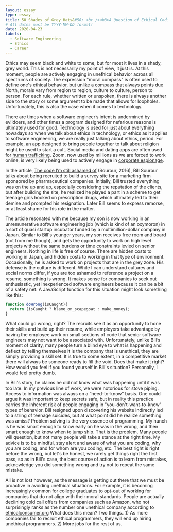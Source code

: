 ```yaml
---
layout: essay
type: essay
title: 50 Shades of Grey Hats&#58; <br /><h3>A Question of Ethical Coding Practices</h3>
# All dates must be YYYY-MM-DD format!
date: 2020-04-23
labels:
  - Software Engineering
  - Ethics
  - Career
---
```


Ethics may seem black and white to some, but for most it lives in a shady, grey world. This is not necessarily my point of view, it just is. At this moment, people are actively engaging in unethical behavior across all spectrums of society. The expression "moral compass" is often used to define one's ethical behavior, but unlike a compass that always points due North, morals vary from region to region, culture to culture, person to person. For each rule, whether written or unspoken, there is always another side to the story or some argument to be made that allows for loopholes. Unfortunately, this is also the case when it comes to technology. 

There are times when a software engineer’s intent is undermined by evildoers, and other times a program designed for nefarious reasons is ultimately used for good. Technology is used for just about everything nowadays so when we talk about ethics in technology, or ethics as it applies to software engineering, we are really just talking about ethics, period. For example, an app designed to bring people together to talk about religion might be used to start a cult. Social media and dating apps are often used for [human trafficking](https://polarisproject.org/wp-content/uploads/2018/08/A-Roadmap-for-Systems-and-Industries-to-Prevent-and-Disrupt-Human-Trafficking-Social-Media.pdf). Zoom, now used by millions as we are forced to work online, is very likely being used to actively engage in [corporate espionage](https://time.com/5818851/spies-target-americans-zoom-others/). 

In the article, <span style="text-decoration:underline">The code I’m still ashamed of</span> (Sourour, 2016), Bill Sourour talks about being recruited to build a survey site for a marketing firm sponsored by pharmaceutical companies. Initially, Bill trusted everything was on the up and up, especially considering the reputation of the clients, but after building the site, he realized he played a part in a scheme to get teenage girls hooked on prescription drugs, which ultimately led to their demise and prompted his resignation. Later Bill seems to express remorse, or at least shame for his role in the matter.

The article resonated with me because my son is now working in an unremunerative software engineering job (which is kind of an oxymoron) in a sort of quasi startup incubator funded by a multimillion-dollar company in Japan. Similar to Bill's younger years, my son receives free room and board (not from me though), and gets the opportunity to work on high level projects without the same burdens or time constraints levied on senior engineers. Nothing in life is free of course. There are hidden costs to working in Japan, and hidden costs to working in that type of environment. Occasionally, he is asked to work on projects that are in the grey zone. His defense is the culture is different. While I can understand cultures and social norms differ, if you are too ashamed to reference a project on a resume, something is wrong. It makes sense for companies to seek out enthusiastic, yet inexperienced software engineers because it can be a bit of a safety net. A JavaScript function for this situation might look something like this:

```javascript
function doWrong(isCaught){
  return (isCaught ? blame_on_scapegoat : make_money);
}
```

What could go wrong, right? The recruits see it as an opportunity to hone their skills and build up their resume, while employers take advantage by having the employee work on small sections of code that senior software engineers may not want to be associated with. Unfortunately, unlike Bill’s moment of clarity, many people turn a blind eye to what is happening and deflect by telling themselves it is the company that is unethical, they are simply providing a skill set. It is true to some extent, in a competitive market there will always be someone ready to fill the void. Does that make it right? How would you feel if you found yourself in Bill's situation? Personally, I would feel pretty dumb.

In Bill's story, he claims he did not know what was happening until it was too late. In my previous line of work, we were notorious for stove piping. Access to information was always on a “need-to-know” basis. One could argue it was important to keep secrets safe, but in reality this practice carries the inherent risk of people engaging in "you-don't-want-to-know" types of behavior. Bill resigned upon discovering his website indirectly led to a string of teenage suicides, but at what point did he realize something was amiss? Problem solving is the very essence of programming. My hunch is he was smart enough to know early on he was in the wrong, and then smart enough to know when to jump ship. That is the problem. Many people will question, but not many people will take a stance at the right time. My advice is to be mindful, stay alert and aware of what you are coding, why you are coding, and for whom are you coding, etc. The best right is right before the wrong, but let's be honest, we rarely get things right the first pass, so as in Bill's case, the best course of action is to learn from mistakes, acknowledge you did something wrong and try not to repeat the same mistake.

All is not lost however, as the message is getting out there that we must be proactive in avoiding unethical situations. For example, it is becoming increasingly common for college graduates to [opt-out](https://www.buzzfeednews.com/article/carolineodonovan/silicon-valley-tech-companies-recruiting-protests-ethical) of working for companies that do not align with their moral standards. People are actually declining cold call offers from companies such as Amazon, who not surprisingly ranks as the number one unethical company according to [ethicalconsumer.org](https://www.ethicalconsumer.org/retailers/five-unethical-companies) What does this mean? Two things...1) As more companies fail to recruit ethical programmers, they will end up hiring unethical programmers. 2) More jobs for the rest of us. 
